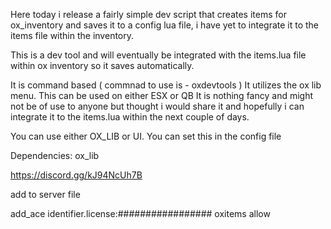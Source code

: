 Here today i release a fairly simple dev script that creates items for ox_inventory and saves it to a config lua file, i have yet to integrate it to the items file within the inventory.

This is a dev tool and will eventually be integrated with the items.lua file within ox inventory so it saves automatically.

It is command based ( commnad to use is - oxdevtools ) It utilizes the ox lib menu. This can be used on either ESX or QB It is nothing fancy and might not be of use to anyone but thought i would share it and hopefully i can integrate it to the items.lua within the next couple of days.

You can use either OX_LIB or UI. You can set this in the config file

Dependencies: ox_lib

https://discord.gg/kJ94NcUh7B

add to server file

add_ace identifier.license:################# oxitems allow
